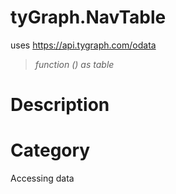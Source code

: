 ﻿# tyGraph.NavTable
uses https://api.tygraph.com/odata
> _function () as table_
# Description 

# Category 
Accessing data
